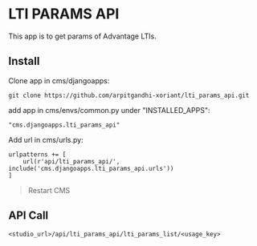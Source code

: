 # LTI PARAMS API


This app is to get params of Advantage LTIs.



Install
-------
Clone app in cms/djangoapps:

    git clone https://github.com/arpitgandhi-xoriant/lti_params_api.git
    
add app in cms/envs/common.py under "INSTALLED_APPS":

    "cms.djangoapps.lti_params_api"
    
Add url in cms/urls.py:

    urlpatterns += [
        url(r'api/lti_params_api/', include('cms.djangoapps.lti_params_api.urls'))
    ]


> Restart CMS

    
API Call
---
    
    <studio_url>/api/lti_params_api/lti_params_list/<usage_key>

